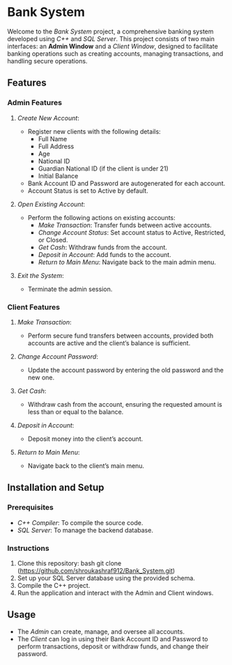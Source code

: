 # Bank System

Welcome to the *Bank System* project, a comprehensive banking system developed using *C++* and *SQL Server*. This project consists of two main interfaces: an **Admin Window** and a *Client Window*, designed to facilitate banking operations such as creating accounts, managing transactions, and handling secure operations.

## Features

### Admin Features
1. *Create New Account*:
   - Register new clients with the following details:
     - Full Name
     - Full Address
     - Age
     - National ID
     - Guardian National ID (if the client is under 21)
     - Initial Balance
   - Bank Account ID and Password are autogenerated for each account.
   - Account Status is set to Active by default.
  
2. *Open Existing Account*:
   - Perform the following actions on existing accounts:
     - *Make Transaction*: Transfer funds between active accounts.
     - *Change Account Status*: Set account status to Active, Restricted, or Closed.
     - *Get Cash*: Withdraw funds from the account.
     - *Deposit in Account*: Add funds to the account.
     - *Return to Main Menu*: Navigate back to the main admin menu.
  
3. *Exit the System*:
   - Terminate the admin session.

### Client Features
1. *Make Transaction*:
   - Perform secure fund transfers between accounts, provided both accounts are active and the client’s balance is sufficient.

2. *Change Account Password*:
   - Update the account password by entering the old password and the new one.

3. *Get Cash*:
   - Withdraw cash from the account, ensuring the requested amount is less than or equal to the balance.

4. *Deposit in Account*:
   - Deposit money into the client’s account.

5. *Return to Main Menu*:
   - Navigate back to the client’s main menu.

## Installation and Setup

### Prerequisites
- *C++ Compiler*: To compile the source code.
- *SQL Server*: To manage the backend database.

### Instructions
1. Clone this repository:
   bash
   git clone (https://github.com/shroukashraf912/Bank_System.git)
2. Set up your SQL Server database using the provided schema.
3. Compile the C++ project.
4. Run the application and interact with the Admin and Client windows.

## Usage
- The *Admin* can create, manage, and oversee all accounts.
- The *Client* can log in using their Bank Account ID and Password to perform transactions, deposit or withdraw funds, and change their password.
